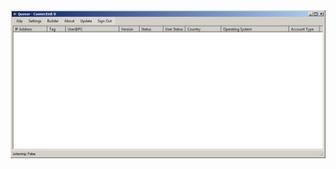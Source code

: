 ![Screenshot](https://raw.githubusercontent.com/Cryakl/Ultimate-RAT-Collection/refs/heads/main/Quasar/Mods/Quasar%20Modified/Screenshot.png)
